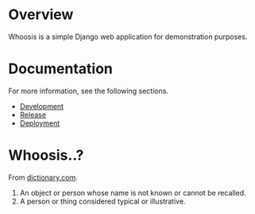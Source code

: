 # Overview

Whoosis is a simple Django web application for demonstration purposes.

# Documentation

For more information, see the following sections.

  * [Development](doc/development.md)
  * [Release](doc/release.md)
  * [Deployment](doc/deployment.md)

# Whoosis..?

From [dictionary.com](http://www.dictionary.com/browse/whoosis).

  1. An object or person whose name is not known or cannot be recalled.
  1. A person or thing considered typical or illustrative.
